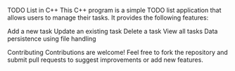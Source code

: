 TODO List in C++
This C++ program is a simple TODO list application that allows users to manage their tasks. It provides the following features:

Add a new task
Update an existing task
Delete a task
View all tasks
Data persistence using file handling

Contributing
Contributions are welcome! Feel free to fork the repository and submit pull requests to suggest improvements or add new features.


